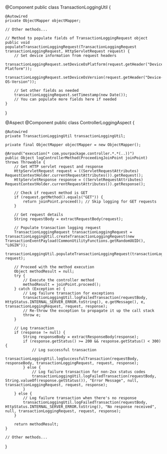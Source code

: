 @Component
public class TransactionLoggingUtil {

    @Autowired
    private ObjectMapper objectMapper;

    // Other methods...

    // Method to populate fields of TransactionLoggingRequest object
    public void populateTransactionLoggingRequest(TransactionLoggingRequest transactionLoggingRequest, HttpServletRequest request) {
        // Set device information from request headers
        transactionLoggingRequest.setDeviceOsPlatform(request.getHeader("Device-Platform"));
        transactionLoggingRequest.setDeviceOsVersion(request.getHeader("Device-OS-Version"));
        
        // Set other fields as needed
        transactionLoggingRequest.setTimestamp(new Date());
        // You can populate more fields here if needed
    }
}

@Aspect
@Component
public class ControllerLoggingAspect {

    @Autowired
    private TransactionLoggingUtil transactionLoggingUtil;

    private final ObjectMapper objectMapper = new ObjectMapper();

    @Around("execution(* com.yourpackage.controller.*.*(..))")
    public Object logControllerMethod(ProceedingJoinPoint joinPoint) throws Throwable {
        // Get HTTP servlet request and response
        HttpServletRequest request = ((ServletRequestAttributes) RequestContextHolder.currentRequestAttributes()).getRequest();
        HttpServletResponse response = ((ServletRequestAttributes) RequestContextHolder.currentRequestAttributes()).getResponse();

        // Check if request method is GET
        if (request.getMethod().equals("GET")) {
            return joinPoint.proceed(); // Skip logging for GET requests
        }

        // Get request details
        String requestBody = extractRequestBody(request);

        // Populate transaction logging request
        TransactionLoggingRequest transactionLoggingRequest = transactionLoggingUtil.createTransactionLoggingRequest(new TransactionEventPayload(CommonUtilityFunctions.getRandomUUID(), "LOGIN"));
        transactionLoggingUtil.populateTransactionLoggingRequest(transactionLoggingRequest, request);
        
        // Proceed with the method execution
        Object methodResult = null;
        try {
            // Execute the controller method
            methodResult = joinPoint.proceed();
        } catch (Exception e) {
            // Log failure transaction for exceptions
            transactionLoggingUtil.logFailedTransaction(requestBody, HttpStatus.INTERNAL_SERVER_ERROR.toString(), e.getMessage(), e, transactionLoggingRequest, request, response);
            // Re-throw the exception to propagate it up the call stack
            throw e;
        }
        
        // Log transaction
        if (response != null) {
            String responseBody = extractResponseBody(response);
            if (response.getStatus() >= 200 && response.getStatus() < 300) {
                // Log successful transaction
                transactionLoggingUtil.logSuccessfulTransaction(requestBody, responseBody, transactionLoggingRequest, request, response);
            } else {
                // Log failure transaction for non-2xx status codes
                transactionLoggingUtil.logFailedTransaction(requestBody, String.valueOf(response.getStatus()), "Error Message", null, transactionLoggingRequest, request, response);
            }
        } else {
            // Log failure transaction when there's no response
            transactionLoggingUtil.logFailedTransaction(requestBody, HttpStatus.INTERNAL_SERVER_ERROR.toString(), "No response received", null, transactionLoggingRequest, request, response);
        }

        return methodResult;
    }

    // Other methods...
}
